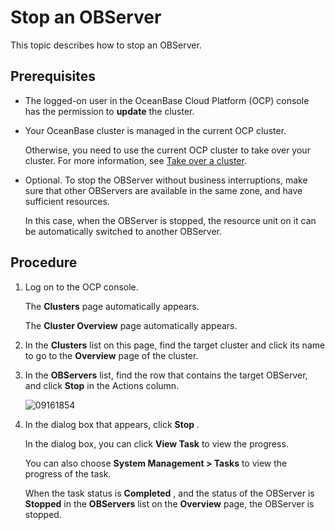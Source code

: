 Stop an OBServer 
=====================================

This topic describes how to stop an OBServer. 

Prerequisites 
----------------------------------

* The logged-on user in the OceanBase Cloud Platform (OCP) console has the permission to **update** the cluster.

  

* Your OceanBase cluster is managed in the current OCP cluster. 

  Otherwise, you need to use the current OCP cluster to take over your cluster. For more information, see [Take over a cluster](../100.takeover-cluster.md).
  

* Optional. To stop the OBServer without business interruptions, make sure that other OBServers are available in the same zone, and have sufficient resources. 

  In this case, when the OBServer is stopped, the resource unit on it can be automatically switched to another OBServer.
  




Procedure 
------------------------------

1. Log on to the OCP console. 

   The **Clusters** page automatically appears. 

   The **Cluster Overview** page automatically appears.
   

2. In the **Clusters** list on this page, find the target cluster and click its name to go to the **Overview** page of the cluster.

   

3. In the **OBServers** list, find the row that contains the target OBServer, and click **Stop** in the Actions column. 

   ![09161854](https://help-static-aliyun-doc.aliyuncs.com/assets/img/en-US/2610818461/p327411.png)
   

4. In the dialog box that appears, click **Stop** . 

   In the dialog box, you can click **View Task** to view the progress. 

   You can also choose **System Management \> Tasks** to view the progress of the task. 

   When the task status is **Completed** , and the status of the OBServer is **Stopped** in the **OBServers** list on the **Overview** page, the OBServer is stopped.
   



